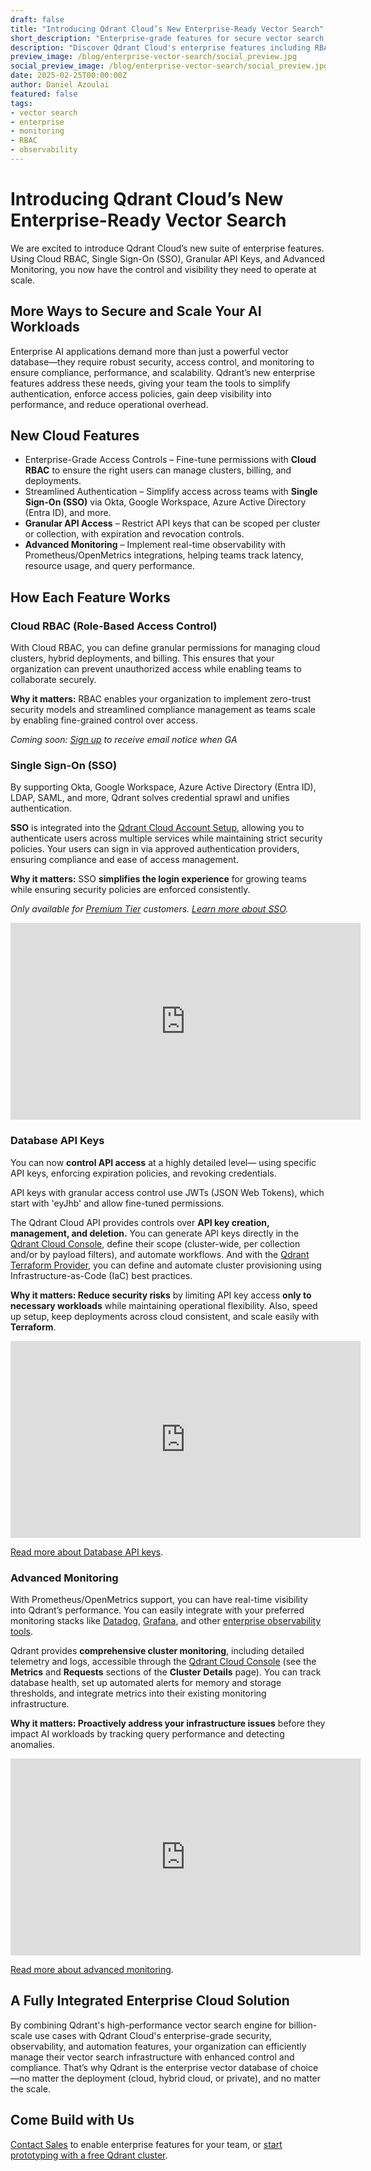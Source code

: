 ```yaml
---
draft: false
title: "Introducing Qdrant Cloud’s New Enterprise-Ready Vector Search"
short_description: "Enterprise-grade features for secure vector search at scale."
description: "Discover Qdrant Cloud's enterprise features including RBAC, SSO, granular API keys, and advanced monitoring for secure deployments."
preview_image: /blog/enterprise-vector-search/social_preview.jpg
social_preview_image: /blog/enterprise-vector-search/social_preview.jpg
date: 2025-02-25T00:00:00Z
author: Daniel Azoulai
featured: false
tags:
- vector search
- enterprise
- monitoring
- RBAC
- observability
---
```

# Introducing Qdrant Cloud’s New Enterprise-Ready Vector Search

We are excited to introduce Qdrant Cloud’s new suite of enterprise features. Using Cloud RBAC, Single Sign-On (SSO), Granular API Keys, and Advanced Monitoring, you now have the control and visibility they need to operate at scale.

## More Ways to Secure and Scale Your AI Workloads

Enterprise AI applications demand more than just a powerful vector database—they require robust security, access control, and monitoring to ensure compliance, performance, and scalability. Qdrant’s new enterprise features address these needs, giving your team the tools to simplify authentication, enforce access policies, gain deep visibility into performance, and reduce operational overhead.

## New Cloud Features

* Enterprise-Grade Access Controls – Fine-tune permissions with **Cloud RBAC** to ensure the right users can manage clusters, billing, and deployments.  
* Streamlined Authentication – Simplify access across teams with **Single Sign-On (SSO)** via Okta, Google Workspace, Azure Active Directory (Entra ID), and more.  
* **Granular API Access** – Restrict API keys that can be scoped per cluster or collection, with expiration and revocation controls.  
* **Advanced Monitoring** – Implement real-time observability with Prometheus/OpenMetrics integrations, helping teams track latency, resource usage, and query performance.

## How Each Feature Works

### Cloud RBAC (Role-Based Access Control)

With Cloud RBAC, you can define granular permissions for managing cloud clusters, hybrid deployments, and billing. This ensures that your organization can prevent unauthorized access while enabling teams to collaborate securely.

**Why it matters:** RBAC enables your organization to implement zero-trust security models and streamlined compliance management as teams scale by enabling fine-grained control over access.

*Coming soon: [Sign up](https://share-eu1.hsforms.com/1H5vI2Xx6TbCjwfyARUwQaA2b46ng) to receive email notice when GA*

### Single Sign-On (SSO)

By supporting Okta, Google Workspace, Azure Active Directory (Entra ID), LDAP, SAML, and more, Qdrant solves credential sprawl and unifies authentication.

**SSO** is integrated into the [Qdrant Cloud Account Setup](https://cloud.qdrant.io/signup), allowing you to authenticate users across multiple services while maintaining strict security policies. Your users can sign in via approved authentication providers, ensuring compliance and ease of access management.

**Why it matters:** SSO **simplifies the login experience** for growing teams while ensuring security policies are enforced consistently.

*Only available for [Premium Tier](https://qdrant.tech/documentation/cloud/premium/) customers. [Learn more about SSO](https://qdrant.tech/documentation/cloud/qdrant-cloud-setup/#enterprise-single-sign-on-sso).*

<iframe width="560" height="315" src="https://www.youtube.com/embed/EtUcA-MCZJM?si=RhI1zEP59ssoRojA" title="YouTube video player" frameborder="0" allow="accelerometer; autoplay; clipboard-write; encrypted-media; gyroscope; picture-in-picture; web-share" referrerpolicy="strict-origin-when-cross-origin" allowfullscreen></iframe> 

### Database API Keys 

You can now **control API access** at a highly detailed level— using specific API keys, enforcing expiration policies, and revoking credentials.

API keys with granular access control use JWTs (JSON Web Tokens), which start with 'eyJhb' and allow fine-tuned permissions.

The Qdrant Cloud API provides controls over **API key creation, management, and deletion.** You can generate API keys directly in the [Qdrant Cloud Console](https://login.cloud.qdrant.io/u/signup/identifier?state=hKFo2SAxeFNkY0JxeTMwUmpsRk15SFRUR2dFbmFYcjJUdnpHc6Fur3VuaXZlcnNhbC1sb2dpbqN0aWTZIFpOOTQ4S21uUEVlM3o1WUx1QnMzSUlrMmlIR1NtV1JCo2NpZNkgckkxd2NPUEhPTWRlSHVUeDR4MWtGMEtGZFE3d25lemc), define their scope (cluster-wide, per collection and/or by payload filters), and automate workflows. And with the [Qdrant Terraform Provider](https://registry.terraform.io/providers/qdrant/qdrant-cloud/latest), you can define and automate cluster provisioning using Infrastructure-as-Code (IaC) best practices.

**Why it matters: Reduce security risks** by limiting API key access **only to necessary workloads** while maintaining operational flexibility. Also, speed up setup, keep deployments across cloud consistent, and scale easily with **Terraform**. 

<iframe width="560" height="315" src="https://www.youtube.com/embed/3c-8tcBIVdQ?si=QxR_W7ax9WYtMg91" title="YouTube video player" frameborder="0" allow="accelerometer; autoplay; clipboard-write; encrypted-media; gyroscope; picture-in-picture; web-share" referrerpolicy="strict-origin-when-cross-origin" allowfullscreen></iframe>

[Read more about Database API keys](https://qdrant.tech/documentation/cloud/authentication/).

### Advanced Monitoring

With Prometheus/OpenMetrics support, you can have real-time visibility into Qdrant’s performance. You can easily integrate with your preferred monitoring stacks like [Datadog](https://qdrant.tech/documentation/observability/datadog/), [Grafana](https://qdrant.tech/documentation/cloud/cluster-monitoring/#grafana-dashboard), and other [enterprise observability tools](https://qdrant.tech/documentation/observability/).

Qdrant provides **comprehensive cluster monitoring**, including detailed telemetry and logs, accessible through the [Qdrant Cloud Console](https://login.cloud.qdrant.io/u/signup/identifier?state=hKFo2SAxeFNkY0JxeTMwUmpsRk15SFRUR2dFbmFYcjJUdnpHc6Fur3VuaXZlcnNhbC1sb2dpbqN0aWTZIFpOOTQ4S21uUEVlM3o1WUx1QnMzSUlrMmlIR1NtV1JCo2NpZNkgckkxd2NPUEhPTWRlSHVUeDR4MWtGMEtGZFE3d25lemc) (see the **Metrics** and **Requests** sections of the **Cluster** **Details** page). You can track database health, set up automated alerts for memory and storage thresholds, and integrate metrics into their existing monitoring infrastructure.

**Why it matters: Proactively address your infrastructure issues** before they impact AI workloads by tracking query performance and detecting anomalies.

<iframe width="560" height="315" src="https://www.youtube.com/embed/pKPP-tL5_6w?si=EmR0R3WrQQlpDVJC" title="YouTube video player" frameborder="0" allow="accelerometer; autoplay; clipboard-write; encrypted-media; gyroscope; picture-in-picture; web-share" referrerpolicy="strict-origin-when-cross-origin" allowfullscreen></iframe> 

[Read more about advanced monitoring](https://qdrant.tech/documentation/cloud/cluster-monitoring/).

## A Fully Integrated Enterprise Cloud Solution

By combining Qdrant's high-performance vector search engine for billion-scale use cases with Qdrant Cloud's enterprise-grade security, observability, and automation features, your organization can efficiently manage their vector search infrastructure with enhanced control and compliance. That’s why Qdrant is the enterprise vector database of choice—no matter the deployment (cloud, hybrid cloud, or private), and no matter the scale. 

## Come Build with Us 

[Contact Sales](https://qdrant.tech/contact-us/) to enable enterprise features for your team, or [start prototyping with a free Qdrant cluster](https://login.cloud.qdrant.io/u/signup/identifier?state=hKFo2SAxeFNkY0JxeTMwUmpsRk15SFRUR2dFbmFYcjJUdnpHc6Fur3VuaXZlcnNhbC1sb2dpbqN0aWTZIFpOOTQ4S21uUEVlM3o1WUx1QnMzSUlrMmlIR1NtV1JCo2NpZNkgckkxd2NPUEhPTWRlSHVUeDR4MWtGMEtGZFE3d25lemc).